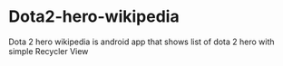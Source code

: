 # Dota2-hero-wikipedia

Dota 2 hero wikipedia is android app that shows list of dota 2 hero with simple Recycler View
